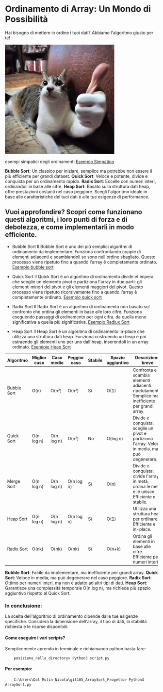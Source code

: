 

# **Ordinamento di Array: Un Mondo di Possibilità**
Hai bisogno di mettere in ordine i tuoi dati? Abbiamo l'algoritmo giusto per te!

![Tipico uttilizzatore di sort](/tipico_uttilizzatore_di_sort.jpg)

esempi simpatici degli ordinamenti [Esempio Simpatico](https://youtu.be/kPRA0W1kECg?si=Ij753jlQVH9xHv2T)

**Bubble Sort**: Un classico per iniziare, semplice ma potrebbe non essere il più efficiente per grandi dataset.
**Quick Sort**: Veloce e potente, divide e conquista per un ordinamento rapido.
**Radix Sort**: Eccelle con numeri interi, ordinandoli in base alle cifre.
**Heap Sort**: Basato sulla struttura dati heap, offre prestazioni costanti nel caso peggiore.
Scegli l'algoritmo ideale in base alle caratteristiche dei tuoi dati e alle tue esigenze di performance.

## Vuoi approfondire? Scopri come funzionano questi algoritmi, i loro punti di forza e di debolezza, e come implementarli in modo efficiente.

- Bubble Sort
Il Bubble Sort è uno dei più semplici algoritmi di ordinamento da implementare. Funziona confrontando coppie di elementi adiacenti e scambiandoli se sono nell'ordine sbagliato. Questo processo viene ripetuto fino a quando l'array è completamente ordinato.
[Esempio bubble sort](https://youtu.be/g_xesqdQqvA?si=-bXL-6DHBV97CUcD)


- Quick Sort
Il Quick Sort è un algoritmo di ordinamento divide et impera che sceglie un elemento pivot e partiziona l'array in due parti: gli elementi minori del pivot e gli elementi maggiori del pivot. Questo processo viene ripetuto ricorsivamente fino a quando l'array è completamente ordinato.
[Esempio quick sort](https://youtu.be/kFeXwkgnQ9U?si=5xTt2UPDFpLF8jQH)

- Radix Sort
Il Radix Sort è un algoritmo di ordinamento non basato sul confronto che ordina gli elementi in base alle loro cifre. Funziona eseguendo passaggi di ordinamento per ogni cifra, da quella meno significativa a quella più significativa.
[Esempio Radiux Sort](https://youtu.be/BVGRgTALQ44?si=oK5Rh5Cm7TWZFuVY)

- Heap Sort
Il Heap Sort è un algoritmo di ordinamento in-place che utilizza una struttura dati heap. Funziona costruendo un heap e poi estraendo gli elementi uno per uno dall'heap, inserendoli in un array ordinato.
[Esemipio Heap Sort](https://www.youtube.com/watch?v=MtQL_ll5KhQ)


| Algoritmo | Miglior caso | Caso medio | Peggior caso | Stabile | Spazio aggiuntivo | Descrizione breve |
|---|---|---|---|---|---|---|
| Bubble Sort | O(n) | O(n²) | O(n²) | Sì | O(1) | Confronta e scambia elementi adiacenti ripetutamente. Semplice ma inefficiente per grandi array. |
| Quick Sort | O(n log n) | O(n log n) | O(n²) | No | O(log n) | Divide e conquista: sceglie un pivot e partiziona l'array. Veloce in media, ma può degenerare. |
| Merge Sort | O(n log n) | O(n log n) | O(n log n) | Sì | O(n) | Divide e conquista: divide l'array in metà, ordina le metà e le unisce. Efficiente e stabile. |
| Heap Sort | O(n log n) | O(n log n) | O(n log n) | Sì | O(1) | Utilizza una struttura heap per ordinare. Efficiente e in-place. |
| Radix Sort | O(nk) | O(nk) | O(nk) | Sì | O(n+k) | Ordina gli elementi in base alle cifre. Efficiente per numeri interi. |


**Bubble Sort**: Facile da implementare, ma inefficiente per grandi array.
**Quick Sort**: Veloce in media, ma può degenerare nel caso peggiore.
**Radix Sort**: Ottimo per numeri interi, ma non è adatto ad altri tipi di dati.
**Heap Sort**: Garantisce una complessità temporale O(n log n), ma richiede più spazio aggiuntivo rispetto al Quick Sort.

### In conclusione:

La scelta dell'algoritmo di ordinamento dipende dalle tue esigenze specifiche. Considera la dimensione dell'array, il tipo di dati, la stabilità richiesta e le risorse disponibili.


#### Come eseguire i vari scripts?

Semplicemente aprendo in terminale e richiamando python basta fare:

```
    posizione_nella_directory> Python3 script.py
```

#### Per esempio:
    
```
    C:\Users\Dal Molin Nicola\git105_ArraySort_Progetto> Python3 ArraySort.py
```
